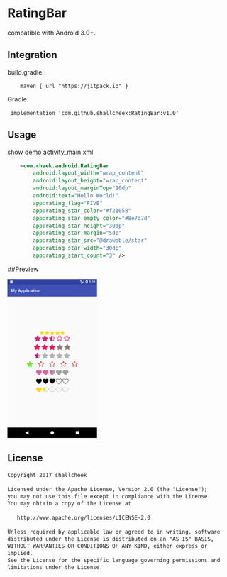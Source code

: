 # RatingBar

 compatible with Android 3.0+.

## Integration

build.gradle:
```
    maven { url "https://jitpack.io" }
 ```
Gradle:
``` 
 implementation 'com.github.shallcheek:RatingBar:v1.0'
```

## Usage
show demo activity_main.xml
```xml
    <com.chaek.android.RatingBar
        android:layout_width="wrap_content"
        android:layout_height="wrap_content"
        android:layout_marginTop="10dp"
        android:text="Hello World!"
        app:rating_flag="FIVE"
        app:rating_star_color="#f21058"
        app:rating_star_empty_color="#8e7d7d"
        app:rating_star_height="30dp"
        app:rating_star_margin="5dp"
        app:rating_star_src="@drawable/star"
        app:rating_star_width="30dp"
        app:rating_start_count="3" />
```
##Preview

<img src="./img/1.png" width="40%"><img>

## License
    Copyright 2017 shallcheek

    Licensed under the Apache License, Version 2.0 (the "License");
    you may not use this file except in compliance with the License.
    You may obtain a copy of the License at

       http://www.apache.org/licenses/LICENSE-2.0

    Unless required by applicable law or agreed to in writing, software
    distributed under the License is distributed on an "AS IS" BASIS,
    WITHOUT WARRANTIES OR CONDITIONS OF ANY KIND, either express or implied.
    See the License for the specific language governing permissions and
    limitations under the License.

